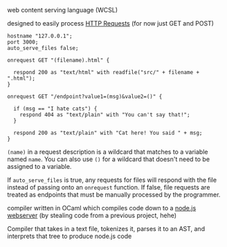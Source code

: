 web content serving language (WCSL)

designed to easily process [HTTP Requests](https://www.w3schools.com/tags/ref_httpmethods.asp) (for now just GET and POST)

```
hostname "127.0.0.1";
port 3000;
auto_serve_files false;

onrequest GET "(filename).html" {

  respond 200 as "text/html" with readfile("src/" + filename + ".html");
}

onrequest GET "/endpoint?value1=(msg)&value2=()" {

  if (msg == "I hate cats") {
    respond 404 as "text/plain" with "You can't say that!";
  }

  respond 200 as "text/plain" with "Cat here! You said " + msg;
}
```

`(name)` in a request description is a wildcard that matches to a variable named `name`. You can also use `()` for a wildcard that doesn't need to be assigned to a variable.

If `auto_serve_files` is true, any requests for files will respond with the file instead of passing onto an `onrequest` function. If false, file requests are treated as endpoints that must be manually processed by the programmer.

compiler written in OCaml which compiles code down to a [node.js webserver](https://www.geeksforgeeks.org/node-js/node-js-web-server/) (by stealing code from a previous project, hehe)

Compiler that takes in a text file, tokenizes it, parses it to an AST, and interprets that tree to produce node.js code
